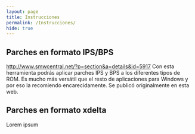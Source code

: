 ```yaml
---
layout: page
title: Instrucciones
permalink: /Instrucciones/
hide: true
---
```

## Parches en formato IPS/BPS

http://www.smwcentral.net/?p=section&a=details&id=5917
Con esta herramienta podrás aplicar parches IPS y BPS a los diferentes tipos de ROM. Es mucho más versátil que el resto de aplicaciones para Windows y por eso la recomiendo encarecidamente. Se publicó originalmente en esta web. 

## Parches en formato xdelta

Lorem ipsum
